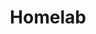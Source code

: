 ---
title: Homelab
description: Homolab是homo的浪漫
# image: img/homelab.jpg

# Badge style
style:
    background: "#165DFF"
    color: "#fff"
---